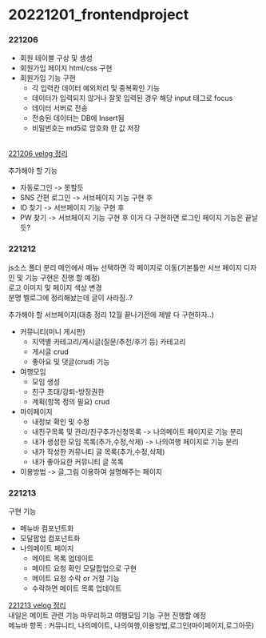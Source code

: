 # 20221201_frontendproject

### 221206
- 회원 테이블 구상 및 생성
- 회원가입 페이지 html/css 구현
- 회원가입 기능 구현
    - 각 입력칸 데이터 예외처리 및 중복확인 기능
    - 데이터가 입력되지 않거나 잘못 입력된 경우 해당 input 태그로 focus
    - 데이터 서버로 전송
    - 전송된 데이터는 DB에 Insert됨
    - 비밀번호는 md5로 암호화 한 값 저장
 
<br/>[221206 velog 정리](https://velog.io/@lhj9520/221206-%ED%94%84%EC%97%946-%ED%8F%AC%ED%8A%B8%ED%8F%B4%EB%A6%AC%EC%98%A4-%ED%94%84%EB%A1%9C%EC%A0%9D%ED%8A%B82)

추가해야 할 기능
- 자동로그인 -> 못할듯
- SNS 간편 로그인 -> 서브페이지 기능 구현 후
- ID 찾기 -> 서브페이지 기능 구현 후
- PW 찾기 -> 서브페이지 기능 구현 후
이거 다 구현하면 로그인 페이지 기능은 끝날듯?

### 221212
js소스 폴더 분리
메인에서 메뉴 선택하면 각 페이지로 이동(기본틀만 서브 페이지 디자인 및 기능 구현은 진행 할 예정)<br/>
로고 이미지 및 페이지 색상 변경<br/>
분명 벨로그에 정리해놨는데 글이 사라짐..?

추가해야 할 서브페이지(대충 정리 12월 끝나기전에 제발 다 구현하자..)
- 커뮤니티(미니 게시판)
    - 지역별 카테고리/게시글(질문/추천/후기 등) 카테고리
    - 게시글 crud
    - 좋아요 및 댓글(crud) 기능
- 여행모임
    - 모임 생성
    - 친구 초대/강퇴-방장권한
    - 계획(항목 정의 필요) crud
- 마이페이지
    - 내정보 확인 및 수정
    - 내친구목록 및 관리/친구추가신청목록 -> 나의메이트 페이지로 기능 분리
    - 내가 생성한 모임 목록(추가,수정,삭제)  -> 나의여행 페이지로 기능 분리
    - 내가 작성한 커뮤니티 글 목록(추가,수정,삭제)
    - 내가 좋아요한 커뮤니티 글 목록
- 이용방법 -> 글,그림 이용하여 설명해주는 페이지


### 221213
구현 기능
- 메뉴바 컴포넌트화
- 모달팝업 컴포넌트화
- 나의메이트 페이지
    - 메이트 목록 업데이트
    - 메이트 요청 확인 모달팝업으로 구현
    - 메이트 요청 수락 or 거절 기능
    - 수락하면 메이트 목록 업데이트

[221213 velog 정리](https://velog.io/@lhj9520/221213-%ED%8F%AC%ED%8A%B8%ED%8F%B4%EB%A6%AC%EC%98%A4-%ED%94%84%EB%A1%9C%EC%A0%9D%ED%8A%B83)<br/>
내일은 메이트 관련 기능 마무리하고 여행모임 기능 구현 진행할 예정<br/>
메뉴바 항목 : 커뮤니티, 나의메이트, 나의여행,이용방법,로그인(마이페이지,로그아웃)<br/>
